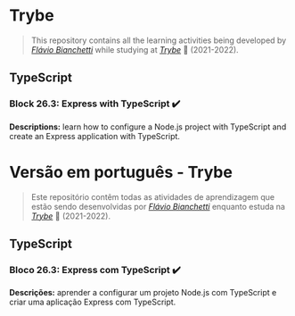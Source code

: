 # Trybe

> This repository contains all the learning activities being developed by _[Flávio Bianchetti](https://www.linkedin.com/in/flaviobianchetti/)_ while studying at _[Trybe](https://www.betrybe.com/)_ :rocket: (2021-2022).

## TypeScript


### Block 26.3: Express with TypeScript :heavy_check_mark:

**Descriptions:** learn how to configure a Node.js project with TypeScript and create an Express application with TypeScript.

# Versão em português - Trybe

> Este repositório contêm todas as atividades de aprendizagem que estão sendo desenvolvidas por  _[Flávio Bianchetti](https://www.linkedin.com/in/flaviobianchetti/)_ enquanto estuda na _[Trybe](https://www.betrybe.com/)_ :rocket: (2021-2022).

## TypeScript


### Bloco 26.3: Express com TypeScript :heavy_check_mark:

**Descrições:** aprender a configurar um projeto Node.js com TypeScript e criar uma aplicação Express com TypeScript.
